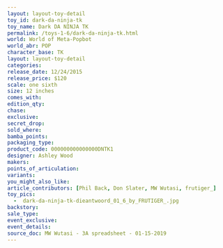 ```yaml
---
layout: layout-toy-detail 
toy_id: dark-da-ninja-tk
toy_name: Dark DA NINJA TK
permalink: /toys-1-6/dark-da-ninja-tk.html
world: World of Meta-Popbot
world_abr: POP
character_base: TK
layout: layout-toy-detail
categories: 
release_date: 12/24/2015
release_price: $120 
scale: one sixth
size: 12 inches
comes_with: 
edition_qty: 
chase: 
exclusive: 
secret_drop: 
sold_where: 
bamba_points: 
packaging_type: 
product_code: 000000000000000DNTK1
designer: Ashley Wood
makers: 
points_of_articulation: 
variants: 
you_might_also_like: 
article_contributors: [Phil Back, Don Slater, MW Wutasi, frutiger_]
toy_pics: 
  -  dark-da-ninja-tk-dieantwoord_01_6_by_FRUTIGER_.jpg
backstory: 
sale_type: 
event_exclusive: 
event_details: 
source_doc: MW Wutasi - 3A spreadsheet - 01-15-2019
---
```

